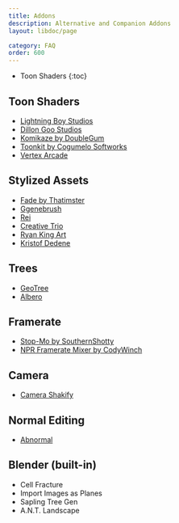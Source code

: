 ```yaml
---
title: Addons
description: Alternative and Companion Addons
layout: libdoc/page

category: FAQ
order: 600
---
```

- Toon Shaders
{:toc}

## Toon Shaders
- [Lightning Boy Studios](https://lightningboystudio.gumroad.com/)
- [Dillon Goo Studios](https://dillongoo.gumroad.com/)
- [Komikaze by DoubleGum](https://blendermarket.com/products/komikaze)
- [Toonkit by Cogumelo Softworks](https://blendermarket.com/products/toonkit-for-cycles)
- [Vertex Arcade](https://blendermarket.com/products/advanced-toon-shader)

## Stylized Assets
- [Fade by Thatimster](https://blendermarket.com/products/fade)
- [Ggenebrush](https://ggenebrush.gumroad.com/)
- [Rei](https://reipart.gumroad.com/)
- [Creative Trio](https://blendermarket.com/creators/creativetrio)
- [Ryan King Art](https://blendermarket.com/creators/ryan-king-art)
- [Kristof Dedene](https://kdedene.gumroad.com/)

## Trees
- [GeoTree](https://blenderartists.org/t/geotree-procedural-trees-in-geometry-nodes/1301810)
- [Albero](https://blendermarket.com/products/albero---geometry-nodes-powered-tree-generator)

## Framerate
- [Stop-Mo by SouthernShotty](https://blendermarket.com/products/stop-mo)
- [NPR Framerate Mixer by CodyWinch](https://codywinch.gumroad.com/l/b3d_frm)

## Camera
- [Camera Shakify](https://github.com/EatTheFuture/camera_shakify)

## Normal Editing
- [Abnormal](https://github.com/bnpr/Abnormal)

## Blender (built-in)
- Cell Fracture
- Import Images as Planes
- Sapling Tree Gen
- A.N.T. Landscape
